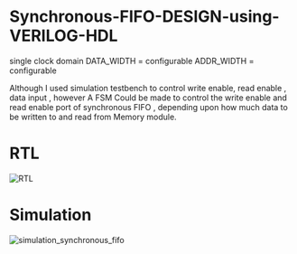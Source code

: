 # Synchronous-FIFO-DESIGN-using-VERILOG-HDL
 single clock domain 
 DATA_WIDTH = configurable
 ADDR_WIDTH = configurable
 
 
 Although I used simulation testbench to control write enable, read enable , data input , however A FSM Could be made to control the write enable and read enable 
 port of synchronous FIFO , depending upon how much data to be written to and read from Memory module.
 
# RTL
![RTL](https://user-images.githubusercontent.com/98607828/208850043-728725dd-67e5-497b-8848-dc7b70132cb7.jpg)
# Simulation
![simulation_synchronous_fifo](https://user-images.githubusercontent.com/98607828/208850086-03296f61-a315-4a97-b291-ed66ac194168.jpg)
